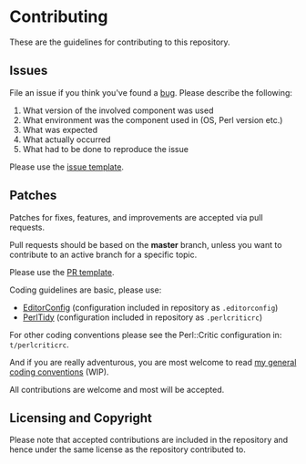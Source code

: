 # Contributing

These are the guidelines for contributing to this repository.

## Issues

File an issue if you think you've found a [bug](https://en.wikipedia.org/wiki/Software_bug). Please describe the following:

1. What version of the involved component was used
2. What environment was the component used in (OS, Perl version etc.)
3. What was expected
4. What actually occurred
5. What had to be done to reproduce the issue

Please use the [issue template](https://github.com/jonasbn/perl-test-timer/blob/master/.github/ISSUE_TEMPLATE.md).

## Patches

Patches for fixes, features, and improvements are accepted via pull requests.

Pull requests should be based on the **master** branch, unless you want to contribute to an active branch for a specific topic.

Please use the [PR template](https://github.com/jonasbn/perl-test-timer/blob/master/.github/PULL_REQUEST_TEMPLATE.md).

Coding guidelines are basic, please use:

- [EditorConfig](http://editorconfig.org/) (configuration included in repository as `.editorconfig`)
- [PerlTidy](http://perltidy.sourceforge.net/) (configuration included in repository as `.perlcriticrc`)

For other coding conventions please see the Perl::Critic configuration in: `t/perlcriticrc`.

And if you are really adventurous, you are most welcome to read [my general coding conventions](https://gist.github.com/jonasbn/c2f703c68340384cfc61bb9c38adb2ff) (WIP).

All contributions are welcome and most will be accepted.

## Licensing and Copyright

Please note that accepted contributions are included in the repository and hence under the same license as the repository contributed to.
